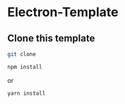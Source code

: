 # Electron-Template

## Clone this template

```bash
git clone
```

```bash
npm install
```

or

```bash
yarn install
```
